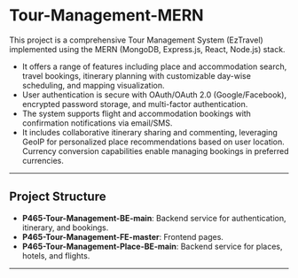 # Tour-Management-MERN

This project is a comprehensive Tour Management System (EzTravel) implemented using the MERN (MongoDB, Express.js, React, Node.js) stack. 
* It offers a range of features including place and accommodation search, travel bookings, itinerary planning with customizable day-wise scheduling, and mapping visualization. 
* User authentication is secure with OAuth/OAuth 2.0 (Google/Facebook), encrypted password storage, and multi-factor authentication. 
* The system supports flight and accommodation bookings with confirmation notifications via email/SMS.
* It includes collaborative itinerary sharing and commenting, leveraging GeoIP for personalized place recommendations based on user location. Currency conversion capabilities enable managing bookings in preferred currencies.

---

## Project Structure
- **P465-Tour-Management-BE-main**: Backend service for authentication, itinerary, and bookings.
- **P465-Tour-Management-FE-master**: Frontend pages.
- **P465-Tour-Management-Place-BE-main**: Backend service for places, hotels, and flights.

---
